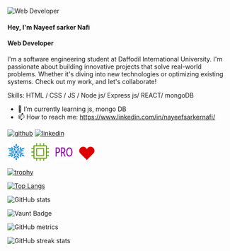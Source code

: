 ![Web Developer](https://media.licdn.com/dms/image/v2/D5616AQHAGbx-jmsdpw/profile-displaybackgroundimage-shrink_350_1400/profile-displaybackgroundimage-shrink_350_1400/0/1736157831182?e=1741824000&v=beta&t=DGTTQ1S0j2krKcaM6_QGRDCmy7QaUTzRCJsx30Zpi9Y)

#### Hey, I'm Nayeef sarker Nafi
#### Web Developer

I'm a software engineering student at Daffodil International University. I'm passionate about building innovative projects that solve real-world problems. Whether it's diving into new technologies or optimizing existing systems. Check out my work, and let's collaborate!

Skills: HTML / CSS / JS / Node js/ Express js/ REACT/ mongoDB

- 🌱 I’m currently learning js, mongo DB 
- 📫 How to reach me: https://www.linkedin.com/in/nayeefsarkernafi/ 


[<img src='https://cdn.jsdelivr.net/npm/simple-icons@3.0.1/icons/github.svg' alt='github' height='40'>](https://github.com/MeNafi)  [<img src='https://cdn.jsdelivr.net/npm/simple-icons@3.0.1/icons/linkedin.svg' alt='linkedin' height='40'>](https://www.linkedin.com/in/nayeefsarkernafi/)  

<a href='https://archiveprogram.github.com/'><img src='https://raw.githubusercontent.com/acervenky/animated-github-badges/master/assets/acbadge.gif' width='40' height='40'></a> <a href='https://docs.github.com/en/developers'><img src='https://raw.githubusercontent.com/acervenky/animated-github-badges/master/assets/devbadge.gif' width='40' height='40'></a> <a href='https://github.com/pricing'><img src='https://raw.githubusercontent.com/acervenky/animated-github-badges/master/assets/pro.gif' width='40' height='40'></a> <a href='https://docs.github.com/en/github/supporting-the-open-source-community-with-github-sponsors'><img src='https://raw.githubusercontent.com/acervenky/animated-github-badges/master/assets/sponsorbadge.gif' width='35' height='35'></a> 

[![trophy](https://github-profile-trophy.vercel.app/?username=MeNafi)](https://github.com/ryo-ma/github-profile-trophy)

[![Top Langs](https://github-readme-stats.vercel.app/api/top-langs/?username=MeNafi)](https://github.com/anuraghazra/github-readme-stats)

![GitHub stats](https://github-readme-stats.vercel.app/api?username=MeNafi&show_icons=true&count_private=true)  

![Vaunt Badge](https://api.vaunt.dev/v1/github/entities/MeNafi/contributions?format=svg&private=true)  

![GitHub metrics](https://metrics.lecoq.io/MeNafi)  

![GitHub streak stats](https://streak-stats.demolab.com/?user=MeNafi)  

